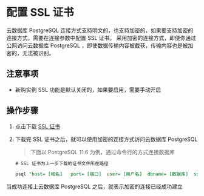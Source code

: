 # 配置 SSL 证书 
云数据库 PostgreSQL 连接方式支持明文的，也支持加密的，如果要支持加密的连接方式，需要在连接参数中配置 SSL 证书。
采用加密的连接方式，即使你通过公网访问云数据库 PostgreSQL ，即使数据传输内容被截获，传输内容也是被加密的，无法被识别。

## 注意事项
* 新购实例 SSL 功能是默认关闭的，如果要启用，需要手动开启

## 操作步骤
1. 点击下载 [SSL 证书](https://jddb-common-public.s3.cn-north-1.jdcloud-oss.com/jdcloud-rds-ca.pem)
2. 下载完 SSL 证书之后，就可以使用加密的连接方式访问云数据库 PostgreSQL 

   > 下面以 PostgreSQL  11.6 为例，通过命令行的方式连接数据库

   ```SQL
   # SSL 证书为上一步下载的证书文件所在路径

   psql "host= [域名]   port= [端口]  user= [用户名]  dbname= [数据库]  sslrootcert= [SSL 证书路径]  sslmode=verify-ca"
   ```

当成功连接上云数据库 PostgreSQL 之后，就表示加密的连接已经成功建立

